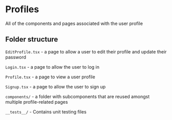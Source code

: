 # Profiles

All of the components and pages associated with the user profile

## Folder structure

`EditProfile.tsx` - a page to allow a user to edit their profile and update their password

`Login.tsx` - a page to allow the user to log in

`Profile.tsx` - a page to view a user profile

`Signup.tsx` - a page to allow the user to sign up

`components/` - a folder with subcomponents that are reused amongst multiple profile-related pages

`__tests__/` - Contains unit testing files
